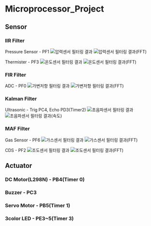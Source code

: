 # Microprocessor_Project

## Sensor

### IIR Filter

Pressure Sensor - PF1
![압력센서 필터링 결과](https://github.com/Hyykk/Microprocessor_Project/assets/114062987/8dbb3dc3-011a-4223-87b4-5485b8021f08)
![압력센서 필터링 결과(FFT)](https://github.com/Hyykk/Microprocessor_Project/assets/114062987/aec98511-da72-4dd4-bdcd-e18200b34042)

Thermister - PF3
![온도센서 필터링 결과](https://github.com/Hyykk/Microprocessor_Project/assets/114062987/45cefbc9-ed1b-435c-97c7-5f72d48cd939)
![온도센서 필터링 결과(FFT)](https://github.com/Hyykk/Microprocessor_Project/assets/114062987/f1e55834-30d1-402e-93eb-1f5a4e4d76b8)

### FIR Filter

ADC - PF0
![가변저항 필터링 결과](https://github.com/Hyykk/Microprocessor_Project/assets/114062987/cd53f172-1734-487a-b822-ed120621de31)
![가변저항 필터링 결과(FFT)](https://github.com/Hyykk/Microprocessor_Project/assets/114062987/f5c1739c-2769-4e55-ae72-91ad72b44de5)

### Kalman Filter

Ultrasonic - Trig PC4, Echo PD3(Timer2)
![초음파센서 필터링 결과](https://github.com/Hyykk/Microprocessor_Project/assets/114062987/c6f9f351-9000-42fa-86bd-e4ae9a2ce20f)
![초음파센서 필터링 결과(속도)](https://github.com/Hyykk/Microprocessor_Project/assets/114062987/2fd2ddd2-4913-49ab-86f1-6146375c24ab)

### MAF Filter

Gas Sensor - PF6
![가스센서 필터링 결과](https://github.com/Hyykk/Microprocessor_Project/assets/114062987/725110e7-def1-4110-ad82-b4eebdb931dd)
![가스센서 필터링 결과(FFT)](https://github.com/Hyykk/Microprocessor_Project/assets/114062987/f97c5484-22fa-410c-ba27-7c2a898493ed)

CDS - PF2
![조도센서 필터링 결과](https://github.com/Hyykk/Microprocessor_Project/assets/114062987/384e55f0-10ac-439c-b3ef-404d06eee04e)
![조도센서 필터링 결과(FFT)](https://github.com/Hyykk/Microprocessor_Project/assets/114062987/f0a28193-cc9e-4e17-8c13-39e7b7ef45a0)

## Actuator

### DC Motor(L298N) - PB4(Timer 0)

### Buzzer - PC3

### Servo Motor - PB5(Timer 1)

### 3color LED - PE3~5(Timer 3)

